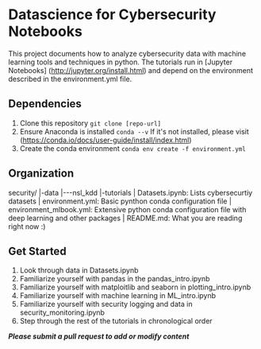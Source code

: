# Datascience for Cybersecurity Notebooks

This project documents how to analyze cybersecurity data with machine learning tools and techniques in python.  The tutorials run in [Jupyter Notebooks] (http://jupyter.org/install.html) and depend on the environment described in the environment.yml file.  

## Dependencies
1. Clone this repository
`git clone [repo-url]`
2. Ensure Anaconda is installed
`conda --v`
If it's not installed, please visit (https://conda.io/docs/user-guide/install/index.html)
3. Create the conda environment
`conda env create -f environment.yml`

## Organization
security/
|-data
|---nsl_kdd
|-tutorials
| Datasets.ipynb: Lists cybersecurtiy datasets
| environment.yml: Basic pynthon conda configuration file
| environment_mlbook.yml: Extensive python conda configuration file with deep learning and other packages
| README.md:  What you are reading right now :)

## Get Started
1. Look through data in Datasets.ipynb
2. Familiarize yourself with pandas in the pandas_intro.ipynb
3. Familiarize yourself with matploitlib and seaborn in plotting_intro.ipynb
4. Familiarize yourself with machine learning in ML_intro.ipynb
5. Familiarize yourself with security logging and data in security_monitoring.ipynb
6. Step through the rest of the tutorials in chronological order

***Please submit a pull request to add or modify content***

